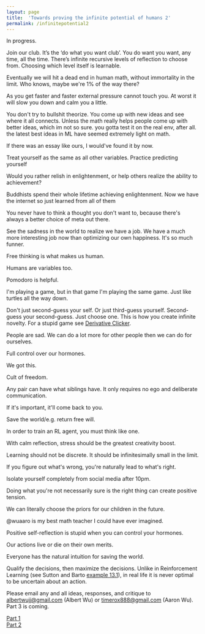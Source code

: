 ```yaml
---
layout: page
title:  'Towards proving the infinite potential of humans 2'
permalink: /infinitepotential2
---
```


In progress.

Join our club. It’s the ‘do what you want club’. You do want you want, any time, all the time. There’s infinite recursive levels of reflection to choose from. Choosing which level itself is learnable.

Eventually we will hit a dead end in human math, without immortality in the limit. Who knows, maybe we're 1% of the way there?

As you get faster and faster external pressure cannot touch you. At worst it will slow you down and calm you a little.


You don't try to bullshit theorize. You come up with new ideas and see where it all connects. Unless the math really helps people come up with better ideas, which im not so sure. you gotta test it on the real env, after all. the latest best ideas in ML have seemed extremely light on math.

If there was an essay like ours, I would've found it by now. 

Treat yourself as the same as all other variables. Practice predicting yourself

Would you rather relish in enlightenment, or help others realize the ability to achievement?

Buddhists spend their whole lifetime achieving enlightenment. Now we have the internet so just learned from all of them

You never have to think a thought you don't want to, because there's always a better choice of meta out there.

See the sadness in the world to realize we have a job. We have a much more interesting job now than optimizing our own happiness. It's so much funner.

Free thinking is what makes us human.

Humans are variables too.

Pomodoro is helpful.

I'm playing a game, but in that game I'm playing the same game. Just like turtles all the way down.

Don't just second-guess your self. Or just third-guess yourself. Second-guess your second-guess. Just choose one. This is how you create infinite novelty. For a stupid game see [Derivative Clicker](https://gzgreg.github.io/DerivativeClicker/).

People are sad. We can do a lot more for other people then we can do for ourselves.

Full control over our hormones.  

We got this.

Cult of freedom.

Any pair can have what siblings have. It only requires no ego and deliberate communication.

If it's important, it'll come back to you.

Save the world/e.g. return free will.

In order to train an RL agent, you must think like one.

With calm reflection, stress should be the greatest creativity boost.

Learning should not be discrete. It should be infinitesimally small in the limit.

If you figure out what's wrong, you're naturally lead to what's right.

Isolate yourself completely from social media after 10pm.

Doing what you're not necessarily sure is the right thing can create positive tension.

We can literally choose the priors for our children in the future.

@wuaaro is my best math teacher I could have ever imagined.

Positive self-reflection is stupid when you can control your hormones.

Our actions live or die on their own merits.

Everyone has the natural intuition for saving the world.

Qualify the decisions, then maximize the decisions. Unlike in Reinforcement Learning (see Sutton and Barto [example 13.1](http://incompleteideas.net/book/RLbook2018.pdf#page=345)), in real life it is never optimal to be uncertain about an action.


Please email any and all ideas, responses, and critique to <albertwujj@gmail.com> (Albert Wu) or <timerox888@gmail.com> (Aaron Wu). Part 3 is coming.

[Part 1](http://amathematicalworld.com/infinitepotential)  
[Part 2](http://amathematicalworld.com/infinitepotential2)